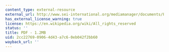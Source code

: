 ```yaml
---
content_type: external-resource
external_url: http://www.sei-international.org/mediamanager/documents/Publications/SEI-ResearchReport-PerssonA-AdaptationFinanceUnderACopenhagenAgreedOutcome-2009.pdf
has_external_license_warning: true
license: https://en.wikipedia.org/wiki/All_rights_reserved
status: ''
title: PDF - 1.2MB
uid: 2cc22769-0906-4d43-a7c6-0eb042f2bb60
wayback_url: ''
---
```

